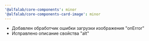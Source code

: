 ```yaml
---
'@alfalab/core-components': minor
'@alfalab/core-components-card-image': minor
---
```


- Добавлен обработчик ошибки загрузки изображения "onError"
- Исправлено описание свойства "alt"
